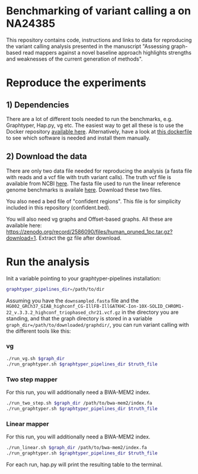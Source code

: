 # Benchmarking of variant calling a on NA24385
This repository contains code, instructions and links to data for reproducing the variant calling analysis presented in the manuscript "Assessing graph-based read mappers against a novel baseline approach highlights strengths and weaknesses of the current generation of methods".

# Reproduce the experiments
## 1) Dependencies
There are a lot of different tools needed to run the benchmarks, e.g. Graphtyper, Hap.py, vg etc. The easiest way to get all these is 
to use the Docker repository [available here](https://github.com/uio-bmi/graph_mapping_benchmarking). Alternatively,
have a look at [this dockerfile](https://github.com/uio-bmi/graph_mapping_benchmarking/blob/master/Dockerfile) to see
which software is needed and install them manually.

## 2) Download the data
There are only two data file needed for reproducing the analysis (a fasta file with reads and a vcf file with truth variant calls).
The truth vcf file is available from NCBI [here](http://ftp-trace.ncbi.nlm.nih.gov/giab/ftp/release/AshkenazimTrio/HG002_NA24385_son/NISTv3.3.2/GRCh37/HG002_GRCh37_GIAB_highconf_CG-IllFB-IllGATKHC-Ion-10X-SOLID_CHROM1-22_v.3.3.2_highconf_triophased.vcf.gz).
The fasta file used to run the linear reference genome benchmarks is availale [here](https://zenodo.org/record/3523340/files/downsampled.fasta.gz?download=1). Download these two files.

You also need a bed file of "confident regions". This file is for simplicity included in this repository (confident.bed).

You will also need vg graphs and Offset-based graphs. All these are available here: https://zenodo.org/record/2586090/files/human_pruned_1pc.tar.gz?download=1.
Extract the gz file after download.



# Run the analysis
Init a variable pointing to your graphtyper-pipelines installation:
```bash
graphtyper_pipelines_dir=/path/to/dir
```

Assuming you have the `downsampled.fasta` file and the `HG002_GRCh37_GIAB_highconf_CG-IllFB-IllGATKHC-Ion-10X-SOLID_CHROM1-22_v.3.3.2_highconf_triophased_chr21.vcf.gz`
in the directory you are standing, and that the graph directory is stored in a variable `graph_dir=/path/to/downloaded/graphdir/`,
you can run variant calling with the different tools like this:

### vg
```bash
./run_vg.sh $graph_dir
./run_graphtyper.sh $graphtyper_pipelines_dir $truth_file
```

### Two step mapper
For this run, you will additionally need a BWA-MEM2 index.
```bash
./run_two_step.sh $graph_dir /path/to/bwa-mem2/index.fa
./run_graphtyper.sh $graphtyper_pipelines_dir $truth_file
```

### Linear mapper
For this run, you will additionally need a BWA-MEM2 index.
```bash
./run_linear.sh $graph_dir /path/to/bwa-mem2/index.fa
./run_graphtyper.sh $graphtyper_pipelines_dir $truth_file
```

For each run, hap.py will print the resulting table to the terminal.
